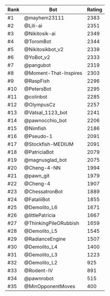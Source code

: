 Rank|Bot|Rating
---|---|---
#1|@mayhem23111|2383
#2|@Lili-ai|2351
#3|@Nikitosik-ai|2349
#4|@ToromBot|2344
#5|@Nikitosikbot_v2|2339
#6|@YoBot_v2|2333
#7|@pangubot|2319
#8|@Moment-That-Inspires|2303
#9|@RaspFish|2296
#10|@PetersBot|2295
#11|@colinbot|2285
#12|@OlympusCz|2257
#13|@Vatsal_1123_bot|2241
#14|@pawnocchio_bot|2206
#15|@Nimfish|2186
#16|@Pseudo-1|2091
#17|@Stockfish-MEDIUM|2091
#18|@PatriciaBot|2079
#19|@magnusglad_bot|2075
#20|@Cheng-4-NN|1994
#21|@pawn_git|1979
#22|@Cheng-4|1907
#23|@ChessatronBot|1889
#24|@FataliiBot|1855
#25|@Demolito_L6|1671
#26|@littlePatricia|1667
#27|@ThinkingPileORubbish|1659
#28|@Demolito_L5|1545
#29|@RadianceEngine|1507
#30|@Demolito_L4|1400
#31|@Demolito_L3|1223
#32|@Demolito_L2|925
#33|@Rodent-IV|891
#34|@pawnrobot|515
#35|@MinOpponentMoves|400
